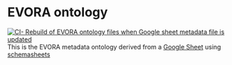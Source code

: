 # EVORA ontology 
[![CI- Rebuild of EVORA ontology files when Google sheet metadata file is updated](https://github.com/EVORA-project/evora-ontology/actions/workflows/generate_schema_models.yml/badge.svg?branch=staging)](https://github.com/EVORA-project/evora-ontology/actions)
This is the EVORA metadata ontology derived from a [Google Sheet](https://docs.google.com/spreadsheets/d/1zcyNKuhkpH-0FqEGSt6UwHAiSYzsUUSkHYcDOYz67zI) using [schemasheets](https://github.com/linkml/schemasheets)
